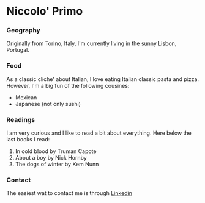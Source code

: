 # Niccolo' Primo

### Geography

Originally from Torino, Italy, I'm currently living in the sunny Lisbon, Portugal. 

### Food

As a classic cliche' about Italian, I love eating Italian classic pasta and pizza. 
However, I'm a big fun of the following cousines:
* Mexican
* Japanese (not only sushi)

### Readings

I am very curious and I like to read a bit about everything. Here below the last 
books I read:
1. In cold blood by Truman Capote
2. About a boy by Nick Hornby
3. The dogs of winter by Kem Nunn

### Contact

The easiest wat to contact me is through [Linkedin](https://www.linkedin.com/in/nprimo/)
